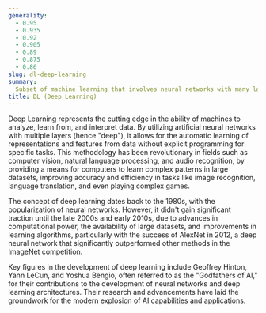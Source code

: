 ```yaml
---
generality:
  - 0.95
  - 0.935
  - 0.92
  - 0.905
  - 0.89
  - 0.875
  - 0.86
slug: dl-deep-learning
summary:
  Subset of machine learning that involves neural networks with many layers, enabling the modeling of complex patterns in data.
title: DL (Deep Learning)
---
```


Deep Learning represents the cutting edge in the ability of machines to analyze, learn from, and interpret data. By utilizing artificial neural networks with multiple layers (hence "deep"), it allows for the automatic learning of representations and features from data without explicit programming for specific tasks. This methodology has been revolutionary in fields such as computer vision, natural language processing, and audio recognition, by providing a means for computers to learn complex patterns in large datasets, improving accuracy and efficiency in tasks like image recognition, language translation, and even playing complex games.

The concept of deep learning dates back to the 1980s, with the popularization of neural networks. However, it didn't gain significant traction until the late 2000s and early 2010s, due to advances in computational power, the availability of large datasets, and improvements in learning algorithms, particularly with the success of AlexNet in 2012, a deep neural network that significantly outperformed other methods in the ImageNet competition.

Key figures in the development of deep learning include Geoffrey Hinton, Yann LeCun, and Yoshua Bengio, often referred to as the "Godfathers of AI," for their contributions to the development of neural networks and deep learning architectures. Their research and advancements have laid the groundwork for the modern explosion of AI capabilities and applications.
